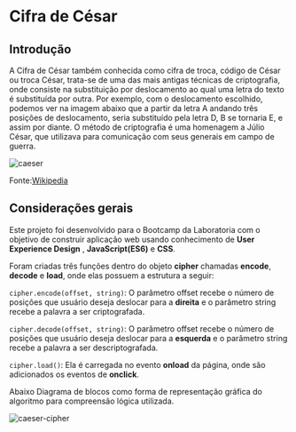 # Cifra de César

## Introdução

A Cifra de César também conhecida como cifra de troca, código de César ou troca César, trata-se de uma das mais antigas técnicas de criptografia, onde consiste na substituição por deslocamento ao qual uma letra do texto é substituída por outra. Por exemplo, com o deslocamento escolhido, podemos ver na imagem abaixo que a partir da letra A andando três posições de deslocamento, seria substituído pela letra D, B se tornaria E, e assim por diante. 
O método de criptografia é uma homenagem a Júlio César, que utilizava para comunicação com seus generais em campo de guerra.

![caeser](https://upload.wikimedia.org/wikipedia/commons/thumb/2/2b/Caesar3.svg/1920px-Caesar3.svg.png)

Fonte:[Wikipedia](https://pt.wikipedia.org/wiki/Cifra_de_C%C3%A9sar)
   
## Considerações gerais

Este projeto foi desenvolvido para o Bootcamp da Laboratoria com o objetivo de construir aplicação web usando conhecimento de **User Experience Design** , **JavaScript(ES6)** e **CSS**.

Foram criadas três funções dentro do objeto **cipher** chamadas **encode**, **decode** e **load**, onde elas possuem a estrutura a seguir:

```cipher.encode(offset, string)```: O parâmetro offset recebe o número de posições que usuário deseja deslocar para a **direita** e o parâmetro string recebe a palavra a ser criptografada. 

```cipher.decode(offset, string)```: O parâmetro offset recebe o número de posições que usuário deseja deslocar para a **esquerda** e o parâmetro string recebe a palavra a ser descriptografada.

```cipher.load()```: Ela é carregada no evento **onload** da página, onde são adicionados os eventos de **onclick**.

Abaixo Diagrama de blocos como forma de representação gráfica do algoritmo para compreensão lógica utilizada.


![caeser-cipher](https://i.ibb.co/25X16pg/diagrama-de-blocos.png)

